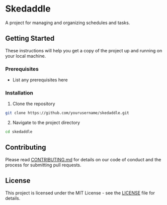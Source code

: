 # Skedaddle

A project for managing and organizing schedules and tasks.

## Getting Started

These instructions will help you get a copy of the project up and running on your local machine.

### Prerequisites

- List any prerequisites here

### Installation

1. Clone the repository
```bash
git clone https://github.com/yourusername/skedaddle.git
```

2. Navigate to the project directory
```bash
cd skedaddle
```

## Contributing

Please read [CONTRIBUTING.md](CONTRIBUTING.md) for details on our code of conduct and the process for submitting pull requests.

## License

This project is licensed under the MIT License - see the [LICENSE](LICENSE) file for details. 